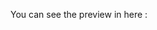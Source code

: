 <p>You can see the preview in here : <a href="https://nizamantigores.github.io/Photography-Web/"></a></p>

